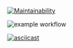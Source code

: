 [![Maintainability](https://api.codeclimate.com/v1/badges/a99a88d28ad37a79dbf6/maintainability)](https://codeclimate.com/github/codeclimate/codeclimate/maintainability)

![example workflow](https://github.com/gammbol/hexlet-lvl1/actions/workflows/linting.yaml/badge.svg)

[![asciicast](https://asciinema.org/a/QDWDimSYkjEJxHnM6b0NJ6gHv.svg)](https://asciinema.org/a/QDWDimSYkjEJxHnM6b0NJ6gHv)
